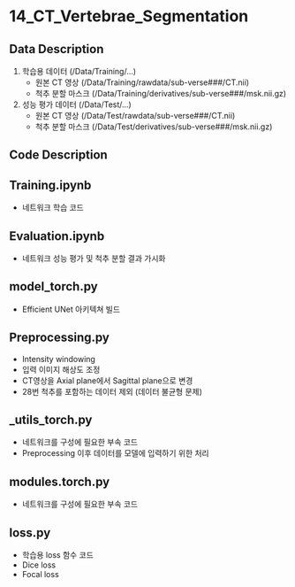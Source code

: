 # 14_CT_Vertebrae_Segmentation

## Data Description

1. 학습용 데이터 (/Data/Training/...)
   - 원본 CT 영상 (/Data/Training/rawdata/sub-verse###/CT.nii)
   - 척추 분할 마스크 (/Data/Training/derivatives/sub-verse###/msk.nii.gz)
3. 성능 평가 데이터 (/Data/Test/...)
   - 원본 CT 영상 (/Data/Test/rawdata/sub-verse###/CT.nii)
   - 척추 분할 마스크 (/Data/Test/derivatives/sub-verse###/msk.nii.gz)

## Code Description
## Training.ipynb
  - 네트워크 학습 코드
## Evaluation.ipynb
  - 네트워크 성능 평가 및 척추 분할 결과 가시화
## model_torch.py
  - Efficient UNet 아키텍쳐 빌드
## Preprocessing.py
  - Intensity windowing
  - 입력 이미지 해상도 조정
  - CT영상을 Axial plane에서 Sagittal plane으로 변경
  - 28번 척추를 포함하는 데이터 제외 (데이터 불균형 문제)
## _utils_torch.py
  - 네트워크를 구성에 필요한 부속 코드
  - Preprocessing 이후 데이터를 모델에 입력하기 위한 처리
## modules.torch.py
  - 네트워크를 구성에 필요한 부속 코드
## loss.py
  - 학습용 loss 함수 코드
  - Dice loss
  - Focal loss
